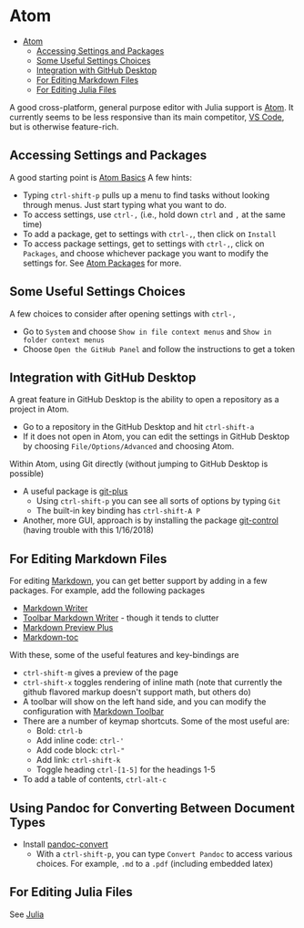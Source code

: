 # Atom
<!-- TOC depthFrom:1 depthTo:6 withLinks:1 updateOnSave:1 orderedList:0 -->

- [Atom](#atom)
	- [Accessing Settings and Packages](#accessing-settings-and-packages)
	- [Some Useful Settings Choices](#some-useful-settings-choices)
	- [Integration with GitHub Desktop](#integration-with-github-desktop)
	- [For Editing Markdown Files](#for-editing-markdown-files)
	- [For Editing Julia Files](#for-editing-julia-files)

<!-- /TOC -->

A good cross-platform, general purpose editor with Julia support is [Atom](atom.io).  It currently seems to be less responsive than its main competitor, [VS Code](https://code.visualstudio.com/), but is otherwise feature-rich.

## Accessing Settings and Packages
A good starting point is [Atom Basics](http://flight-manual.atom.io/getting-started/sections/atom-basics/)  A few hints:
- Typing `ctrl-shift-p` pulls up a menu to find tasks without looking through menus.  Just start typing what you want to do.
- To access settings, use `ctrl-,` (i.e., hold down `ctrl` and `,` at the same time)
- To add a package, get to settings with `ctrl-,`, then click on `Install`
- To access package settings, get to settings with `ctrl-,`, click on `Packages`, and choose whichever package you want to modify the settings for.  See [Atom Packages](http://flight-manual.atom.io/using-atom/sections/atom-packages/) for more.

## Some Useful Settings Choices
A few choices to consider after opening settings with `ctrl-,`
- Go to `System` and choose `Show in file context menus` and `Show in folder context menus`
- Choose `Open the GitHub Panel` and follow the instructions to get a token

## Integration with GitHub Desktop
A great feature in GitHub Desktop is the ability to open a repository as a project in Atom.
- Go to a repository in the GitHub Desktop and hit `ctrl-shift-a`
- If it does not open in Atom, you can edit the settings in GitHub Desktop by choosing `File/Options/Advanced` and choosing Atom.

Within Atom, using Git directly (without jumping to GitHub Desktop is possible)
- A useful package is [git-plus](https://github.com/akonwi/git-plus)
  - Using `ctrl-shift-p` you can see all sorts of options by typing `Git`
  - The built-in key binding has `ctrl-shift-A P`
- Another, more GUI, approach is by installing the package [git-control](https://atom.io/packages/git-control) (having trouble with this 1/16/2018)

## For Editing Markdown Files
For editing [Markdown](markdown.md), you can get better support by adding in a few packages.  For example, add the following packages
- [Markdown Writer](https://atom.io/packages/markdown-writer)
- [Toolbar Markdown Writer](https://github.com/zhuochun/tool-bar-md-writer) - though it tends to clutter
- [Markdown Preview Plus](https://atom.io/packages/markdown-preview-plus)
- [Markdown-toc](https://atom.io/packages/markdown-toc)

With these, some of the useful features and key-bindings are
- `ctrl-shift-m` gives a preview of the page
- `ctrl-shift-x` toggles rendering of inline math (note that currently the github flavored markup doesn't support math, but others do)
- A toolbar will show on the left hand side, and you can modify the configuration with [Markdown Toolbar](https://github.com/zhuochun/tool-bar-md-writer)
- There are a number of keymap shortcuts.  Some of the most useful are:
	- Bold: `ctrl-b`
	- Add inline code: `ctrl-'`
	- Add code block: `ctrl-"`
	- Add link: `ctrl-shift-k`
	- Toggle heading `ctrl-[1-5]` for the headings 1-5
- To add a table of contents, `ctrl-alt-c`

## Using Pandoc for Converting Between Document Types
- Install [pandoc-convert](https://atom.io/packages/pandoc-convert)
	- With a `ctrl-shift-p`, you can type `Convert Pandoc` to access various choices.  For example, `.md` to a `.pdf` (including embedded latex)

## For Editing Julia Files
See [Julia](https://github.com/econtoolkit/julia)
